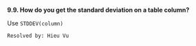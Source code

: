 **9.9. How do you get the standard deviation on a table column?**

Use `STDDEV(column)`

`Resolved by: Hieu Vu`
